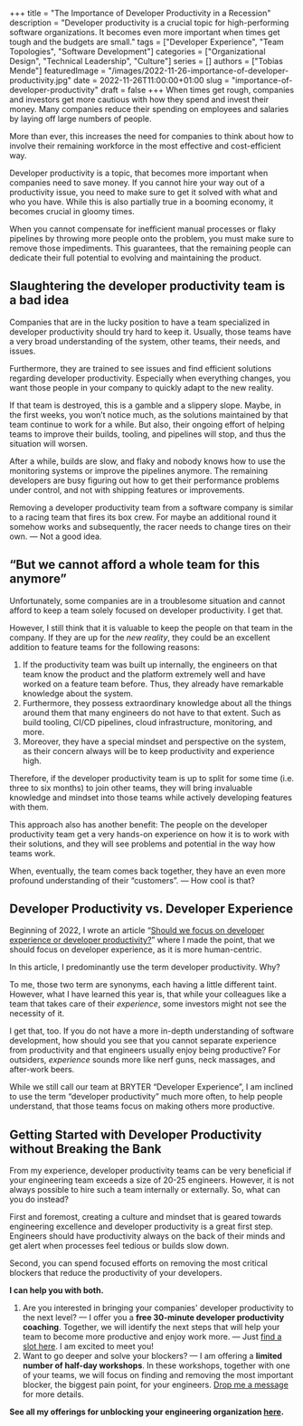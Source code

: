 +++ 
title = "The Importance of Developer Productivity in a Recession"
description = "Developer productivity is a crucial topic for high-performing software organizations. It becomes even more important when times get tough and the budgets are small."
tags = ["Developer Experience", "Team Topologies", "Software Development"]
categories = ["Organizational Design", "Technical Leadership", "Culture"]
series = []
authors = ["Tobias Mende"]
featuredImage = "/images/2022-11-26-importance-of-developer-productivity.jpg"
date = 2022-11-26T11:00:00+01:00
slug = "importance-of-developer-productivity"
draft = false
+++
When times get rough, companies and investors get more cautious with how they spend and invest their money. Many companies reduce their spending on employees and salaries by laying off large numbers of people.

More than ever, this increases the need for companies to think about how to involve their remaining workforce in the most effective and cost-efficient way.

Developer productivity is a topic, that becomes more important when companies need to save money. If you cannot hire your way out of a productivity issue, you need to make sure to get it solved with what and who you have. While this is also partially true in a booming economy, it becomes crucial in gloomy times.

When you cannot compensate for inefficient manual processes or flaky pipelines by throwing more people onto the problem, you must make sure to remove those impediments. This guarantees, that the remaining people can dedicate their full potential to evolving and maintaining the product.

## Slaughtering the developer productivity team is a bad idea
Companies that are in the lucky position to have a team specialized in developer productivity should try hard to keep it. Usually, those teams have a very broad understanding of the system, other teams, their needs, and issues.

Furthermore, they are trained to see issues and find efficient solutions regarding developer productivity. Especially when everything changes, you want those people in your company to quickly adapt to the new reality.

If that team is destroyed, this is a gamble and a slippery slope. Maybe, in the first weeks, you won’t notice much, as the solutions maintained by that team continue to work for a while. But also, their ongoing effort of helping teams to improve their builds, tooling, and pipelines will stop, and thus the situation will worsen.

After a while, builds are slow, and flaky and nobody knows how to use the monitoring systems or improve the pipelines anymore. The remaining developers are busy figuring out how to get their performance problems under control, and not with shipping features or improvements.

Removing a developer productivity team from a software company is similar to a racing team that fires its box crew. For maybe an additional round it somehow works and subsequently, the racer needs to change tires on their own. — Not a good idea.

## “But we cannot afford a whole team for this anymore”
Unfortunately, some companies are in a troublesome situation and cannot afford to keep a team solely focused on developer productivity. I get that.

However, I still think that it is valuable to keep the people on that team in the company. If they are up for the *new reality*, they could be an excellent addition to feature teams for the following reasons:

1. If the productivity team was built up internally, the engineers on that team know the product and the platform extremely well and have worked on a feature team before. Thus, they already have remarkable knowledge about the system.
2. Furthermore, they possess extraordinary knowledge about all the things around them that many engineers do not have to that extent. Such as build tooling, CI/CD pipelines, cloud infrastructure, monitoring, and more.
3. Moreover, they have a special mindset and perspective on the system, as their concern always will be to keep productivity and experience high.

Therefore, if the developer productivity team is up to split for some time (i.e. three to six months) to join other teams, they will bring invaluable knowledge and mindset into those teams while actively developing features with them.

This approach also has another benefit: The people on the developer productivity team get a very hands-on experience on how it is to work with their solutions, and they will see problems and potential in the way how teams work.

When, eventually, the team comes back together, they have an even more profound understanding of their “customers”. — How cool is that? 

## Developer Productivity vs. Developer Experience
Beginning of 2022, I wrote an article “[Should we focus on developer experience or developer productivity?](/blog/developer-experience-developer-productivity/)” where I made the point, that we should focus on developer experience, as it is more human-centric.

In this article, I predominantly use the term developer productivity. Why?

To me, those two term are synonyms, each having a little different taint. However, what I have learned this year is, that while your colleagues like a team that takes care of their *experience*, some investors might not see the necessity of it.

I get that, too. If you do not have a more in-depth understanding of software development, how should you see that you cannot separate experience from productivity and that engineers usually enjoy being productive? For outsiders, *experience* sounds more like nerf guns, neck massages, and after-work beers.

While we still call our team at BRYTER “Developer Experience”, I am inclined to use the term “developer productivity” much more often, to help people understand, that those teams focus on making others more productive.

## Getting Started with Developer Productivity without Breaking the Bank
From my experience, developer productivity teams can be very beneficial if your engineering team exceeds a size of 20-25 engineers. However, it is not always possible to hire such a team internally or externally. So, what can you do instead?

First and foremost, creating a culture and mindset that is geared towards engineering excellence and developer productivity is a great first step. Engineers should have productivity always on the back of their minds and get alert when processes feel tedious or builds slow down.

Second, you can spend focused efforts on removing the most critical blockers that reduce the productivity of your developers.

**I can help you with both.** 
1. Are you interested in bringing your companies' developer productivity to the next level? — I offer you a **free 30-minute developer productivity coaching**. Together, we will identify the next steps that will help your team to become more productive and enjoy work more. — Just [find a slot here](https://calendly.com/tobiasmende/30m-devprod-coaching). I am excited to meet you!
2. Want to go deeper and solve your blockers? — I am offering a **limited number of half-day workshops**. In these workshops, together with one of your teams, we will focus on finding and removing the most important blocker, the biggest pain point, for your engineers. [Drop me a message](/contact/) for more details.

**See all my offerings for unblocking your engineering organization [here](http://unblocked.engineering/).**